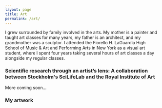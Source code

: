```yaml
---
layout: page
title: Art
permalink: /art/
---
```


I grew surrounded by family involved in the arts. My mother is a painter and taught art classes for many years, my father is an architect, and my grandmother was a sculptor. I attended the Fiorello H. LaGuardia High School of Music & Art and Performing Arts in New York as a visual art student, where I spent four years taking several hours of art classes a day alongside my regular classes.

### Scientific research through an artist’s lens: A collaboration between Stockholm's SciLifeLab and the Royal Institute of Art
More coming soon...

### My artwork